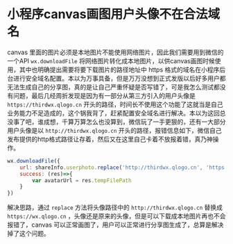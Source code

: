 #  小程序canvas画图用户头像不在合法域名

canvas 里面的图片必须是本地图片不能使用网络图片，因此我们需要用到微信的一个API `wx.downloadFile` 将网络图片转化成本地图片，以供canvas画图时候使用，其中也明确提出需要将要下载图片的路径地址中 https 格式的域名在小程序后台进行安全域名配置。本以为万事具备，但是万万没想到正式发版以后好多用户都无法生成自己的分享图，真的是让自己严重怀疑是否写错了，可是我怎么测试都没有问题，最后几经周折发现是因为有一部分从第三方引入的用户头像是 `https://thirdwx.qlogo.cn` 开头的路径，时间长不使用这个功能了这就当是自己业务能力不足造成的，这个锅我背了，赶紧配置安全域名进行解决。本以为这回总没事了吧，谁成想，千算万算怎么也没算到，微信玩了一手更狠的，还有一大部分用户头像是以 `http://thirdwx.qlogo.cn` 开头的路径，报错信息如下，微信自己发布提供的http格式路径让存着，然后又在这里自己卡着不放报着错，真乃神操作。

```javascript
wx.downloadFile({
	url: shareInfo.userphoto.replace('http://thirdwx.qlogo.cn', 'https://wx.qlogo.cn'),
	success: (res)=>{
		var avatarUrl = res.tempFilePath
	}
})
```

解决思路，通过 `replace` 方法将头像路径中的 `http://thirdwx.qlogo.cn` 替换成 `https://wx.qlogo.cn` ，头像还是原来的头像，但是可以下载成本地图片再也不会报错了，canvas 可以正常画图了，用户可以正常进行分享图生成了，总算是解决掉了这个问题。

